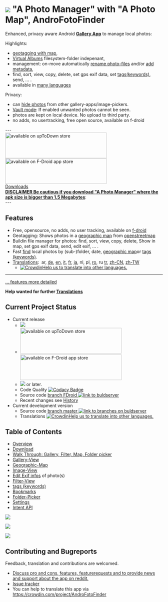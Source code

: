# ![](https://raw.githubusercontent.com/k3b/APhotoManager/master/app/src/main/res/drawable-hdpi/foto_gallery.png) "A Photo Manager" with "A Photo Map", AndroFotoFinder

Enhanced, privacy aware Android **[Gallery App](https://github.com/k3b/APhotoManager/wiki/Gallery-View)** to manage local photos: 

Highlights:
* [geotagging with map](https://github.com/k3b/APhotoManager/wiki/geographic-map), 
* [Virtual Albums](https://github.com/k3b/APhotoManager/wiki/Bookmarks) filesystem-folder indepenant,
* management:  on-move automatically [rename photo-files](https://github.com/k3b/AndroFotoFinder/wiki/AutoProcessing) and/or [add metadata](https://github.com/k3b/AndroFotoFinder/wiki/AutoProcessing),
* find, sort, view, copy, delete, set gps exif data, set [tags(keywords)](https://github.com/k3b/APhotoManager/wiki/Tags), send, ... .
* available in [many languages](https://github.com/k3b/APhotoManager/issues/21)

Privacy:
* can [hide photos](https://github.com/k3b/APhotoManager/wiki/Exif-Edit#Visibility) from other gallery-apps/image-pickers.
* [Vault mode](https://github.com/k3b/APhotoManager/wiki/AppPinning): If enabled unwanted photos cannot be seen.
* photos are kept on local device. No upload to third party.
* no adds, no usertracking, free open source, available on f-droid

---<br/>
[<img src="https://github.com/k3b/APhotoManager/wiki/uptodown.png" alt="available on upToDown store" height="82" width="324">](https://a-photo-manager.en.uptodown.com/android) [<img src="https://github.com/k3b/APhotoManager/wiki/fdroid.png" alt="available on F-Droid app store" height="82" width="324">](https://f-droid.org/app/de.k3b.android.androFotoFinder)<br/>
[Downloads](https://github.com/k3b/APhotoManager/wiki/Download)<br/>
**[DISCLAIMER Be cautious if you download "A Photo Manager" where the apk size is bigger than 1.5 Megabytes](https://github.com/k3b/APhotoManager/wiki/Download)**:<br/>
---<br/>

## Features

* Free, opensource, no adds, no user tracking, available on [f-droid](https://f-droid.org/)
* Geotagging: Shows photos in a [geographic map](https://github.com/k3b/APhotoManager/wiki/geographic-map) from [openstreetmap](http://www.openstreetmap.org)
* Buildin file manager for photos: find, sort, view, copy, delete, Show in map, set gps exif data, send, edit exif, ... .
* Fast [find](https://github.com/k3b/APhotoManager/wiki/Filter-View) local photos by (sub-)folder, date, [geographic map](https://github.com/k3b/APhotoManager/wiki/geographic-map)or [tags (keywords)](https://github.com/k3b/APhotoManager/wiki/Tags).
* [Translations](https://crowdin.com/project/AndroFotoFinder): &nbsp;ar,&nbsp;<a href="https://github.com/k3b/APhotoManager/wiki/de-home">de</a>,&nbsp;<a href="https://github.com/k3b/APhotoManager/wiki/home"   >en</a>,&nbsp;<a href="https://github.com/k3b/APhotoManager/wiki/it-home">it</a>,&nbsp;<a href="https://github.com/k3b/APhotoManager/wiki/fr-home">fr</a>,&nbsp;<a href="https://github.com/k3b/APhotoManager/wiki/ja-home">ja</a>,&nbsp;nl,&nbsp;pl,&nbsp;<a href="https://github.com/k3b/APhotoManager/wiki/ro-home">ro</a>,&nbsp;ru&nbsp;<a href="https://github.com/k3b/APhotoManager/wiki/tr-home">tr</a>,&nbsp;<a href="https://github.com/k3b/APhotoManager/wiki/zh-CN-home">zh-CN</a>,&nbsp;<a href="https://github.com/k3b/APhotoManager/wiki/zh-TW-home">zh-TW</a>
	* [![Crowdin](https://d322cqt584bo4o.cloudfront.net/androFotoFinder/localized.svg)](https://crowdin.com/project/androFotoFinder)<a href="https://github.com/k3b/APhotoManager/issues/21">Help us to translate into other languages.</a>
	
---

[... features more detailed](https://github.com/k3b/APhotoManager/wiki/features)

**Help wanted for further [Translations](https://crowdin.com/project/AndroFotoFinder)**

## Current Project Status

* Current release
  * <img src="https://img.shields.io/github/release/k3b/APhotoManager.svg?maxAge=3600" />
  * [<img src="https://github.com/k3b/APhotoManager/wiki/uptodown.png" alt="available on upToDown store" height="82" width="324">](https://a-photo-manager.en.uptodown.com/android) [<img src="https://github.com/k3b/APhotoManager/wiki/fdroid.png" alt="available on F-Droid app store" height="82" width="324">](https://f-droid.org/app/de.k3b.android.androFotoFinder) 
  * [<img src="https://img.shields.io/github/license/k3b/APhotoManager.svg"></img>](https://github.com/k3b/APhotoManager/blob/master/LICENSE) or later.
  * Code Quality [![Codacy Badge](https://api.codacy.com/project/badge/Grade/df65509fc428454791603de5f3bb7707)](https://www.codacy.com/app/klaus3b-github/APhotoManager?utm_source=github.com&amp;utm_medium=referral&amp;utm_content=k3b/APhotoManager&amp;utm_campaign=Badge_Grade)
  * Source code [branch FDroid <img src="https://travis-ci.org/k3b/APhotoManager.svg?branch=FDroid" alt="link to buldserver"  />](https://travis-ci.org/k3b/APhotoManager)
  * Recent changes see [History](https://github.com/k3b/APhotoManager/wiki/History)  
* Current development version
  * Source code [branch master <img src="https://travis-ci.org/k3b/APhotoManager.svg?branch=master" alt="link to branches on buldserver" />](https://travis-ci.org/k3b/APhotoManager/branches)
  * Translations [![Crowdin](https://d322cqt584bo4o.cloudfront.net/androFotoFinder/localized.svg)](https://crowdin.com/project/androFotoFinder)<a href="https://github.com/k3b/APhotoManager/issues/21">Help us to translate into other languages.</a>

## Table of Contents

* [Overview](https://github.com/k3b/APhotoManager/wiki/features)
* [Download](https://github.com/k3b/APhotoManager/wiki/Download)
* [Walk Through: Gallery, Filter, Map, Folder picker](https://github.com/k3b/APhotoManager/wiki/example-geosearch)
* [Gallery-View](https://github.com/k3b/APhotoManager/wiki/Gallery-View)
* [Geographic-Map](https://github.com/k3b/APhotoManager/wiki/geographic-map)
* [Image-View](https://github.com/k3b/APhotoManager/wiki/Image-View)
* [Edit Exif infos](Exif-Edit) of photo(s)
* [Filter-View](https://github.com/k3b/APhotoManager/wiki/Filter-View)
* [tags (keywords)](https://github.com/k3b/APhotoManager/wiki/Tags)
* [Bookmarks](https://github.com/k3b/APhotoManager/wiki/Bookmarks)
* [Folder-Picker](https://github.com/k3b/APhotoManager/wiki/Folder-Picker)
* [Settings](https://github.com/k3b/APhotoManager/wiki/settings)
* [Intent API](https://github.com/k3b/APhotoManager/wiki/intentapi)


![](https://raw.githubusercontent.com/k3b/APhotoManager/master/wiki/png/SelectArea.png)

![](https://raw.githubusercontent.com/k3b/APhotoManager/master/wiki/png/Gallery.png)

![](https://raw.githubusercontent.com/k3b/APhotoManager/master/wiki/png/FolderPicker.png)


## Contributing and Bugreports

Feedback, translation and contributions are welcomed. 

* [Discuss pro and cons, features, featurerequests and to provide news and support about the app on reddit.](https://www.reddit.com/r/APhotoManager/)
* [Issue tracker](https://github.com/k3b/APhotoManager/issues)
* You can help to translate this app via https://crowdin.com/project/AndroFotoFinder
